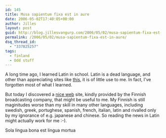 ```yaml
---
id: 145
title: Musa sapientum fixa est in aure
date: 2006-05-02T17:40:05+00:00
author: Jilles
layout: post
guid: http://blog.jillesvangurp.com/2006/05/02/musa-sapientum-fixa-est-in-aure/
permalink: /2006/05/02/musa-sapientum-fixa-est-in-aure/
dsq_thread_id:
  - "337825257"
tags:
  - finland
  - Odd stuff
---
```

A long time ago, I learned Latin in school. Latin is a dead language, and other than appreciating sites like [this](http://www.tam-lin.org/abby/latin.html), it is of little use to me. In fact, I've forgotten most of what I learned.

But today I discovered a [nice web](http://www.yleradio1.fi/nuntii/id90.shtml) site, kindly provided by the Finnish broadcasting company, that might be useful to me. My Finnish is still maginitudes worse than my skill in many other languages, including swedish, greek, portughese, spanish, french, italian, latin and rivalled only by my ignorance of e.g. japanese and chinese. So reading the news in Latin might actually work for me :-).

Sola lingua bona est lingua mortua